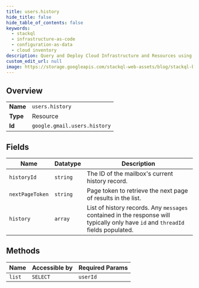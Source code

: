 ```yaml
---
title: users.history
hide_title: false
hide_table_of_contents: false
keywords:
  - stackql
  - infrastructure-as-code
  - configuration-as-data
  - cloud inventory
description: Query and Deploy Cloud Infrastructure and Resources using SQL
custom_edit_url: null
image: https://storage.googleapis.com/stackql-web-assets/blog/stackql-blog-post-featured-image.png
---
```

  
    

## Overview
<table><tbody>
<tr><td><b>Name</b></td><td><code>users.history</code></td></tr>
<tr><td><b>Type</b></td><td>Resource</td></tr>
<tr><td><b>Id</b></td><td><code>google.gmail.users.history</code></td></tr>
</tbody></table>

## Fields
| Name | Datatype | Description |
| ---- | -------- | ----------- |
| `historyId` | `string` | The ID of the mailbox's current history record. |
| `nextPageToken` | `string` | Page token to retrieve the next page of results in the list. |
| `history` | `array` | List of history records. Any `messages` contained in the response will typically only have `id` and `threadId` fields populated. |
## Methods
| Name | Accessible by | Required Params |
| ---- | ------------- | --------------- |
| `list` | `SELECT` | `userId` |
